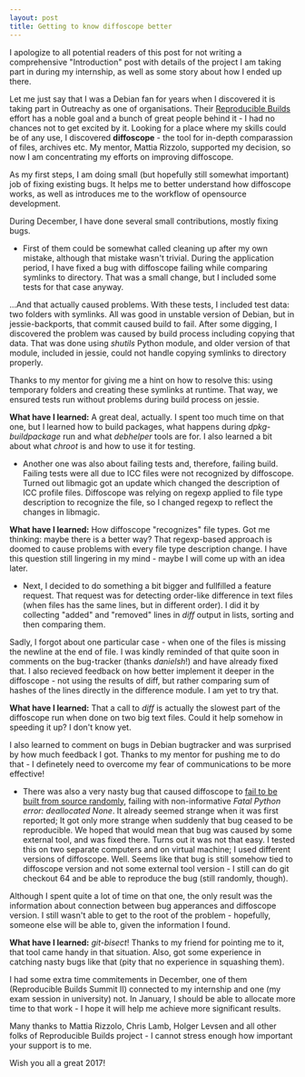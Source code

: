 ```yaml
---
layout: post
title: Getting to know diffoscope better
---
```

I apologize to all potential readers of this post for not writing a comprehensive "Introduction" post with details of the project I am taking part in during my internship, as well as some story about how I ended up there.

Let me just say that I was a Debian fan for years when I discovered it is taking part in Outreachy as one of organisations. Their [Reproducible Builds](https://reproducible-builds.org/) effort has a noble goal and a bunch of great people behind it - I had no chances not to get excited by it. Looking for a place where my skills could be of any use, I discovered **diffoscope** - the tool for in-depth comparassion of files, archives etc. My mentor, Mattia Rizzolo, supported my decision, so now I am concentrating my efforts on improving diffoscope.

As my first steps, I am doing small (but hopefully still somewhat important) job of fixing existing bugs. It helps me to better understand how diffoscope works, as well as introduces me to the workflow of opensource development.

During December, I have done several small contributions, mostly fixing bugs.

* First of them could be somewhat called cleaning up after my own mistake, although that mistake wasn't trivial. During the application period, I have fixed a bug with diffoscope failing while comparing symlinks to directory. That was a small change, but I included some tests for that case anyway.

...And that actually caused problems. With these tests, I included test data: two folders with symlinks. All was good in unstable version of Debian, but in jessie-backports, that commit caused build to fail. After some digging, I discovered the problem was caused by build process including copying that data. That was done using *shutils* Python module, and older version of that module, included in jessie, could not handle copying symlinks to directory properly.

Thanks to my mentor for giving me a hint on how to resolve this: using temporary folders and creating these symlinks at runtime. That way, we ensured tests run without problems during build process on jessie.

**What have I learned:** A great deal, actually. I spent too much time on that one, but I learned how to build packages, what happens during *dpkg-buildpackage* run and what *debhelper* tools are for. I also learned a bit about what *chroot* is and how to use it for testing.

* Another one was also about failing tests and, therefore, failing build. Failing tests were all due to ICC files were not recognized by diffoscope. Turned out libmagic got an update which changed the description of ICC profile files. Diffoscope was relying on regexp applied to file type description to recognize the file, so I changed regexp to reflect the changes in libmagic.

**What have I learned:** How diffoscope "recognizes" file types. Got me thinking: maybe there is a better way? That regexp-based approach is doomed to cause problems with every file type description change. I have this question still lingering in my mind - maybe I will come up with an idea later.

* Next, I decided to do something a bit bigger and fullfilled a feature request. That request was for detecting order-like difference in text files (when files has the same lines, but in different order). I did it by collecting "added" and "removed" lines in *diff* output in lists, sorting and then comparing them.

Sadly, I forgot about one particular case - when one of the files is missing the newline at the end of file. I was kindly reminded of that quite soon in comments on the bug-tracker (thanks *danielsh*!) and have already fixed that.
I also recieved feedback on how better implement it deeper in the diffoscope - not using the results of diff, but rather comparing sum of hashes of the lines directly in the difference module. I am yet to try that.

**What have I learned:** That a call to *diff* is actually the slowest part of the diffoscope run when done on two big text files. Could it help somehow in speeding it up? I don't know yet.

I also learned to comment on bugs in Debian bugtracker and was surprised by how much feedback I got. Thanks to my mentor for pushing me to do that - I definetely need to overcome my fear of communications to be more effective!

* There was also a very nasty bug that caused diffoscope to [fail to be built from source randomly](https://bugs.debian.org/cgi-bin/bugreport.cgi?bug=848403), failing with non-informative *Fatal Python error: deallocated None*. It already seemed strange when it was first reported; It got only more strange when suddenly that bug ceased to be reproducible. We hoped that would mean that bug was caused by some external tool, and was fixed there. Turns out it was not that easy. I tested this on two separate computers and on virtual machine; I used different versions of diffoscope. Well. Seems like that bug is still somehow tied to diffoscope version and not some external tool version - I still can do git checkout 64 and be able to reproduce the bug (still randomly, though).

Although I spent quite a lot of time on that one, the only result was the information about connection between bug apperances and diffoscope version. I still wasn't able to get to the root of the problem - hopefully, someone else will be able to, given the information I found.

**What have I learned:** *git-bisect*! Thanks to my friend for pointing me to it, that tool came handy in that situation. Also, got some experience in catching nasty bugs like that (pity that no experience in squashing them).

I had some extra time commitements in December, one of them (Reproducible Builds Summit II) connected to my internship and one (my exam session in university) not. In January, I should be able to allocate more time to that work - I hope it will help me achieve more significant results.

Many thanks to Mattia Rizzolo, Chris Lamb, Holger Levsen and all other folks of Reproducible Builds project - I cannot stress enough how important your support is to me.

Wish you all a great 2017!
